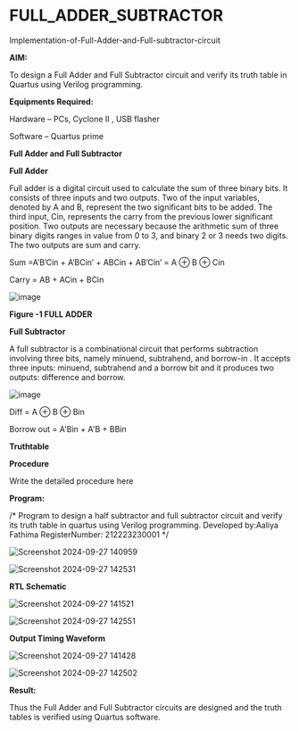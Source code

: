 # FULL_ADDER_SUBTRACTOR

Implementation-of-Full-Adder-and-Full-subtractor-circuit

**AIM:**

To design a Full Adder and Full Subtractor circuit and verify its truth table in Quartus using Verilog programming.

**Equipments Required:**

Hardware – PCs, Cyclone II , USB flasher

Software – Quartus prime

**Full Adder and Full Subtractor**

**Full Adder**

Full adder is a digital circuit used to calculate the sum of three binary bits. It consists of three inputs and two outputs. Two of the input variables, denoted by A and B, represent the two significant bits to be added. The third input, Cin, represents the carry from the previous lower significant position. Two outputs are necessary because the arithmetic sum of three binary digits ranges in value from 0 to 3, and binary 2 or 3 needs two digits. The two outputs are sum and carry.

Sum =A’B’Cin + A’BCin’ + ABCin + AB’Cin’ = A ⊕ B ⊕ Cin 

Carry = AB + ACin + BCin

![image](https://github.com/naavaneetha/FULL_ADDER_SUBTRACTOR/assets/154305477/0f30ba51-5ffb-4198-845f-18e054f675e7)

**Figure -1 FULL ADDER**

**Full Subtractor**

A full subtractor is a combinational circuit that performs subtraction involving three bits, namely minuend, subtrahend, and borrow-in . It accepts three inputs: minuend, subtrahend and a borrow bit and it produces two outputs: difference and borrow.

![image](https://github.com/naavaneetha/FULL_ADDER_SUBTRACTOR/assets/154305477/02b24f51-ab51-4304-9ad6-7b81ffc1ead5)

Diff = A ⊕ B ⊕ Bin 

Borrow out = A'Bin + A'B + BBin

**Truthtable**

**Procedure**

Write the detailed procedure here

**Program:**

/* Program to design a half subtractor and full subtractor circuit and verify its truth table in quartus using Verilog programming.
Developed by:Aaliya Fathima RegisterNumber: 212223230001
*/

![Screenshot 2024-09-27 140959](https://github.com/user-attachments/assets/c8386ae1-5e0f-417d-9655-78382dd321d4)


![Screenshot 2024-09-27 142531](https://github.com/user-attachments/assets/ade50b78-0eb9-4c1b-a358-d683dfbc8908)


**RTL Schematic**

![Screenshot 2024-09-27 141521](https://github.com/user-attachments/assets/444be6ad-6400-498a-8654-16b2ce2ca796)


![Screenshot 2024-09-27 142551](https://github.com/user-attachments/assets/fb1edcd8-73e9-4dd7-b0e7-b23bc0b171f9)



**Output Timing Waveform**

![Screenshot 2024-09-27 141428](https://github.com/user-attachments/assets/43563bb5-0c82-4d73-8a84-7fd196255b35)


![Screenshot 2024-09-27 142502](https://github.com/user-attachments/assets/49d1d4f6-3a21-45db-ab6c-5cd050db94d8)



**Result:**

Thus the Full Adder and Full Subtractor circuits are designed and the truth tables is verified using Quartus software.



